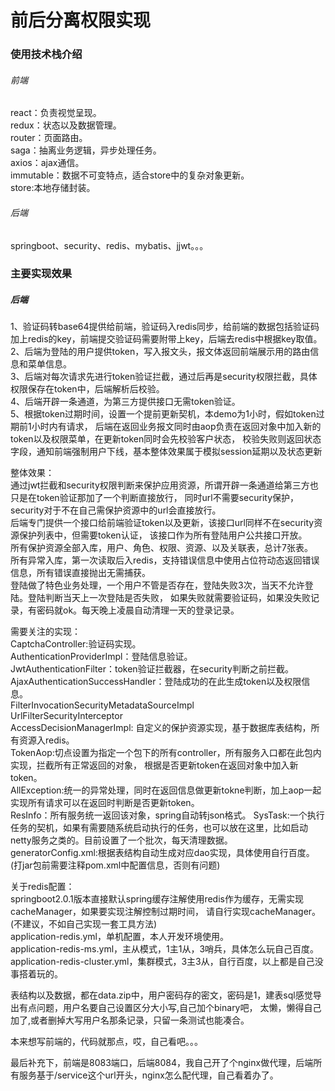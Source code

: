 

# 前后分离权限实现

### 使用技术栈介绍

###### 前端

react：负责视觉呈现。<br>
redux：状态以及数据管理。<br>
router：页面路由。<br>
saga：抽离业务逻辑，异步处理任务。<br>
axios：ajax通信。<br>
immutable：数据不可变特点，适合store中的复杂对象更新。<br>
store:本地存储封装。<br>


###### 后端

springboot、security、redis、mybatis、jjwt。。。<br>


### 主要实现效果

##### 后端
1、验证码转base64提供给前端，验证码入redis同步，给前端的数据包括验证码加上redis的key，前端提交验证码需要附带上key，后端去redis中根据key取值。<br>
2、后端为登陆的用户提供token，写入报文头，报文体返回前端展示用的路由信息和菜单信息。<br>
3、后端对每次请求先进行token验证拦截，通过后再是security权限拦截，具体权限保存在token中，后端解析后校验。<br>
4、后端开辟一条通道，为第三方提供接口无需token验证。<br>
5、根据token过期时间，设置一个提前更新契机，本demo为1小时，假如token过期前1小时内有请求，
后端在返回业务报文同时由aop负责在返回对象中加入新的token以及权限菜单，在更新token同时会先校验客户状态，
校验失败则返回状态字段，通知前端强制用户下线，基本整体效果属于模拟session延期以及状态更新<br>

整体效果：<br>
通过jwt拦截和security权限判断来保护应用资源，所谓开辟一条通道给第三方也只是在token验证那加了一个判断直接放行，
同时url不需要security保护，security对于不在自己需保护资源中的url会直接放行。<br>
后端专门提供一个接口给前端验证token以及更新，该接口url同样不在security资源保护列表中，但需要token认证，
该接口作为所有登陆用户公共接口开放。<br>
所有保护资源全部入库，用户、角色、权限、资源、以及关联表，总计7张表。<br>
所有异常入库，第一次读取后入redis，支持错误信息中使用占位符动态返回错误信息，所有错误直接抛出无需捕获。<br>
登陆做了特色业务处理，一个用户不管是否存在，登陆失败3次，当天不允许登陆。登陆判断当天上一次登陆是否失败，
如果失败就需要验证码，如果没失败记录，有密码就ok。每天晚上凌晨自动清理一天的登录记录。<br>

需要关注的实现：<br>
CaptchaController:验证码实现。<br>
AuthenticationProviderImpl：登陆信息验证。<br>
JwtAuthenticationFilter：token验证拦截器，在security判断之前拦截。<br>
AjaxAuthenticationSuccessHandler：登陆成功的在此生成token以及权限信息。<br>
FilterInvocationSecurityMetadataSourceImpl<br>
UrlFilterSecurityInterceptor<br>
AccessDecisionManagerImpl: 自定义的保护资源实现，基于数据库表结构，所有资源入redis。<br>
TokenAop:切点设置为指定一个包下的所有controller，所有服务入口都在此包内实现，拦截所有正常返回的对象，
根据是否更新token在返回对象中加入新token。<br>
AllException:统一的异常处理，同时在返回信息做更新tokne判断，加上aop一起实现所有请求可以在返回时判断是否更新token。<br>
ResInfo：所有服务统一返回该对象，spring自动转json格式。
SysTask:一个执行任务的契机，如果有需要随系统启动执行的任务，也可以放在这里，比如启动netty服务之类的。目前设置了一个批次，每天清理数据。<br>
generatorConfig.xml:根据表结构自动生成对应dao实现，具体使用自行百度。(打jar包前需要注释pom.xml中配置信息，否则有问题)<br>


关于redis配置：<br>
springboot2.0.1版本直接默认spring缓存注解使用redis作为缓存，无需实现cacheManager，如果要实现注解控制过期时间，
请自行实现cacheManager。(不建议，不如自己实现一套工具方法)<br>
application-redis.yml，单机配置，本人开发环境使用。<br>
application-redis-ms.yml，主从模式，1主1从，3哨兵，具体怎么玩自己百度。<br>
application-redis-cluster.yml，集群模式，3主3从，自行百度，以上都是自己没事搭着玩的。<br>

表结构以及数据，都在data.zip中，用户密码存的密文，密码是1，建表sql感觉导出有点问题，用户名要自己设置区分大小写,自己加个binary吧，
太懒，懒得自己加了,或者删掉大写用户名那条记录，只留一条测试也能凑合。<br>


本来想写前端的，代码就那点，哎，自己看吧。。。


最后补充下，前端是8083端口，后端8084，我自己开了个nginx做代理，后端所有服务基于/service这个url开头，nginx怎么配代理，自己看着办了。










